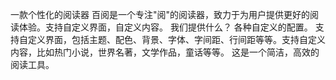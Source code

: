 一款个性化的阅读器 百阅是一个专注"阅"的阅读器，致力于为用户提供更好的阅读体验。支持自定义界面，自定义内容。 我们提供什么？ 各种自定义的配置。 支持自定义界面，包括主题、配色、背景、字体、字间距、行间距等等。支持自定义内容，比如热门小说，世界名著，文学作品，童话等等。 这是一个简洁，高效的阅读工具。
